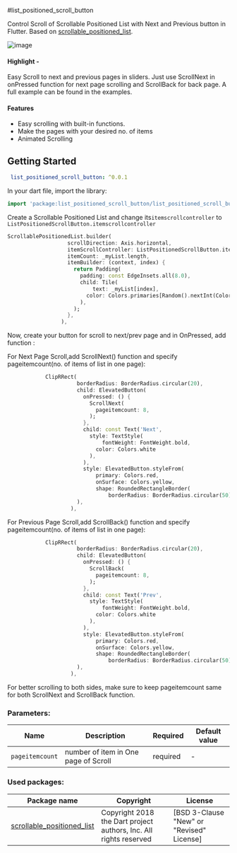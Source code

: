 #list_positioned_scroll_button

Control Scroll of Scrollable Positioned List with Next and Previous button in Flutter. Based on [scrollable_positioned_list](https://pub.dev/packages/scrollable_positioned_list).

![image](flutter_list_positioned_scroll_button.gif)

#### Highlight - 

Easy Scroll to next and previous pages in sliders.
Just use ScrollNext in onPressed function for next page scrolling and ScrollBack for back page.
A full example can be found in the examples.

#### Features
* Easy scrolling with built-in functions.
* Make the pages with your desired no. of items
* Animated Scrolling

## Getting Started

```yaml
 list_positioned_scroll_button: ^0.0.1
 ```

In your dart file, import the library:

 ```Dart
import 'package:list_positioned_scroll_button/list_positioned_scroll_button.dart';
 ``` 

Create a Scrollable Positioned List and change its```itemscrollcontroller```  to
```ListPositionedScrollButton.itemscrollcontroller```
 ```Dart
ScrollablePositionedList.builder(
                    scrollDirection: Axis.horizontal,
                    itemScrollController: ListPositionedScrollButton.itemscrollcontroller,
                    itemCount: _myList.length,
                    itemBuilder: (context, index) {
                      return Padding(
                        padding: const EdgeInsets.all(8.0),
                        child: Tile(
                            text: _myList[index],
                          color: Colors.primaries[Random().nextInt(Colors.primaries.length)],
                        ),
                      );
                    },
                  ),
 ``` 

Now, create your button for scroll to next/prev page and in OnPressed, add function :

For Next Page Scroll,add ScrollNext() function and specify pageitemcount(no. of items of list in 
one page):
```Dart
            ClipRRect(
                      borderRadius: BorderRadius.circular(20),
                      child: ElevatedButton(
                        onPressed: () {
                          ScrollNext(
                            pageitemcount: 8,
                          );
                        },
                        child: const Text('Next',
                          style: TextStyle(
                              fontWeight: FontWeight.bold,
                            color: Colors.white
                          ),
                        ),
                        style: ElevatedButton.styleFrom(
                            primary: Colors.red,
                            onSurface: Colors.yellow,
                            shape: RoundedRectangleBorder(
                                borderRadius: BorderRadius.circular(50))),
                      ),
                    ),
 ```
For Previous Page Scroll,add ScrollBack() function and specify pageitemcount(no. of items of list in
one page):
```Dart
            ClipRRect(
                      borderRadius: BorderRadius.circular(20),
                      child: ElevatedButton(
                        onPressed: () {
                          ScrollBack(
                            pageitemcount: 8,
                          );
                        },
                        child: const Text('Prev',
                          style: TextStyle(
                              fontWeight: FontWeight.bold,
                            color: Colors.white
                          ),
                        ),
                        style: ElevatedButton.styleFrom(
                            primary: Colors.red,
                            onSurface: Colors.yellow,
                            shape: RoundedRectangleBorder(
                                borderRadius: BorderRadius.circular(50))),
                      ),
                    ),
 ```

For better scrolling to both sides, make sure to keep pageitemcount same for both ScrollNext and
ScrollBack function.

### Parameters:
| Name | Description | Required | Default value |
|----|----|----|----|
|`pageitemcount`| number of item in One page of Scroll  | required | - |




### Used packages:
| Package name | Copyright | License |
|----|----|----|
|[scrollable_positioned_list](https://pub.dev/packages/scrollable_positioned_list) | Copyright 2018 the Dart project authors, Inc. All rights reserved | [BSD 3-Clause "New" or "Revised" License] |